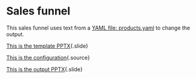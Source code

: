 # Sales funnel

This sales funnel uses text from a [YAML file: products.yaml](products.yaml) to change the output.

[This is the template PPTX](template.pptx){.slide}

[This is the configuration](gramex.yaml.source){.source}

[This is the output PPTX](output.pptx){.slide}

